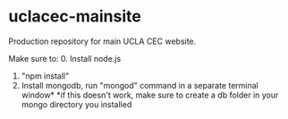 # uclacec-mainsite
Production repository for main UCLA CEC website.

Make sure to: 
0. Install node.js
1. "npm install"
2. Install mongodb, run "mongod" command in a separate terminal window*
*if this doesn't work, make sure to create a db folder in your mongo directory you installed
